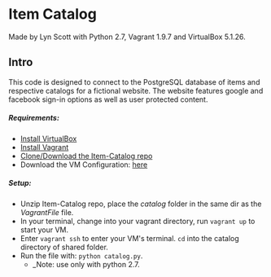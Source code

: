 # Item Catalog
Made by Lyn Scott with Python 2.7, Vagrant 1.9.7 and VirtualBox 5.1.26.

## Intro
This code is designed to connect to the PostgreSQL database of items and respective catalogs 
for a fictional website. The website features google and facebook sign-in options as well as user protected content. 

##### Requirements:

  - [Install VirtualBox](https://www.virtualbox.org/wiki/Downloads)
  - [Install Vagrant](https://www.vagrantup.com/downloads.html)
  - [Clone/Download the Item-Catalog repo](https://github.com/lynscott/Item-Catalog)
  - Download the VM Configuration: [here](https://github.com/lynscott/Log-Analysis/blob/master/news/VagrantFile)
  
##### Setup:
  - Unzip Item-Catalog repo, place the _catalog_ folder in the same dir as the _VagrantFile_ file. 
  - In your terminal, change into your vagrant directory, run `vagrant up` to start your VM.
  - Enter `vagrant ssh` to enter your VM's terminal. `cd` into the catalog directory of shared folder.
  - Run the file with: `python catalog.py`.
    - _Note: use only with python 2.7. 
 

